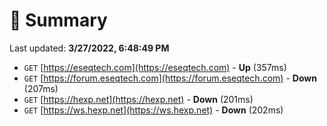 # 📖 Summary
Last updated: **3/27/2022, 6:48:49 PM**

- `GET` [https://eseqtech.com](https://eseqtech.com) - **Up** (357ms)
- `GET` [https://forum.eseqtech.com](https://forum.eseqtech.com) - **Down** (207ms)
- `GET` [https://hexp.net](https://hexp.net) - **Down** (201ms)
- `GET` [https://ws.hexp.net](https://ws.hexp.net) - **Down** (202ms)
